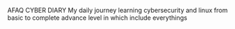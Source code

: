 AFAQ CYBER DIARY
My daily journey learning cybersecurity and linux from basic to complete advance level in which include everythings

